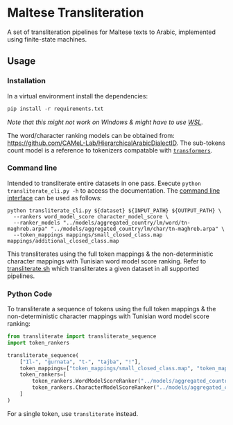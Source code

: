 # Maltese Transliteration

A set of transliteration pipelines for Maltese texts to Arabic, implemented using finite-state machines.


## Usage

### Installation

In a virtual environment install the dependencies:

```python
pip install -r requirements.txt
```

_Note that this might not work on Windows & might have to use [WSL](https://learn.microsoft.com/en-us/windows/wsl/)._

The word/character ranking models can be obtained from: https://github.com/CAMeL-Lab/HierarchicalArabicDialectID.
The sub-tokens count model is a reference to tokenizers compatable with [`transformers`](https://github.com/huggingface/transformers).

### Command line

Intended to transliterate entire datasets in one pass.
Execute `python transliterate_cli.py -h` to access the documentation.
The [command line interface](src/transliterate_cli.py) can be used as follows:

```shell
python transliterate_cli.py ${dataset} ${INPUT_PATH} ${OUTPUT_PATH} \
  --rankers word_model_score character_model_score \
  --ranker_models "../models/aggregated_country/lm/word/tn-maghreb.arpa" "../models/aggregated_country/lm/char/tn-maghreb.arpa" \
  --token_mappings mappings/small_closed_class.map mappings/additional_closed_class.map
```

This transliterates using the full token mappings & the non-deterministic character mappings with Tunisian word model score ranking. 
Refer to [transliterate.sh](src/transliterate.sh) which transliterates a given dataset in all supported pipelines.

### Python Code

To transliterate a sequence of tokens using the full token mappings & the non-deterministic character mappings with Tunisian word model score ranking:

```python
from transliterate import transliterate_sequence
import token_rankers

transliterate_sequence(
    ["Il-", "ġurnata", "t-", "tajba", "!"],
    token_mappings=["token_mappings/small_closed_class.map", "token_mappings/additional_closed_class.map"],
    token_rankers=[
        token_rankers.WordModelScoreRanker("../models/aggregated_country/lm/word/tn-maghreb.arpa"),
        token_rankers.CharacterModelScoreRanker("../models/aggregated_country/lm/char/tn-maghreb.arpa"),
    ]
)
```

For a single token, use `transliterate` instead.
